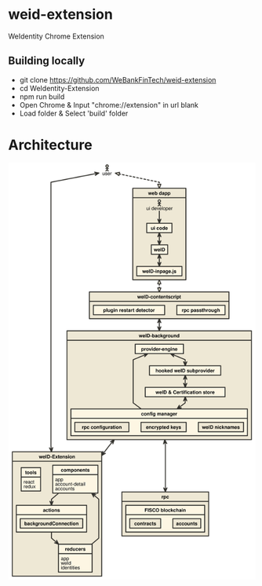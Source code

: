 # weid-extension

WeIdentity Chrome Extension

## Building locally

- git clone https://github.com/WeBankFinTech/weid-extension
- cd WeIdentity-Extension
- npm run build
- Open Chrome & Input "chrome://extension" in url blank
- Load folder & Select 'build' folder 


# Architecture

![](nomnoml.svg)


